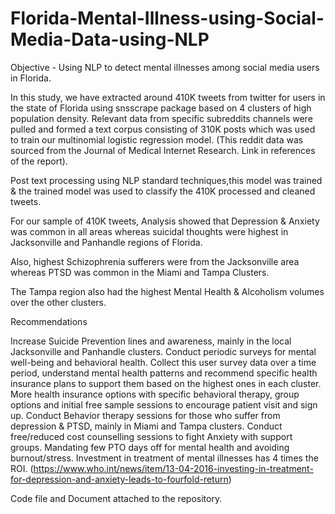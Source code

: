 # Florida-Mental-Illness-using-Social-Media-Data-using-NLP
Objective - Using NLP to detect mental illnesses among social media users in Florida.



In this study, we have extracted around 410K tweets from twitter for users in the state of Florida using snsscrape package based on 4 clusters of high population density. Relevant data from specific subreddits channels were pulled and formed a text corpus consisting of 310K posts which was used to train our multinomial logistic regression model. (This reddit data was sourced from the Journal of Medical Internet Research. Link in references of the report).

Post text processing using NLP standard techniques,this model was trained & the trained model was used to classify the 410K processed and cleaned tweets.

For our sample of 410K tweets, Analysis showed that Depression & Anxiety was common in all areas whereas suicidal thoughts were highest in Jacksonville and Panhandle regions of Florida.

Also, highest Schizophrenia sufferers were from the Jacksonville area whereas PTSD was common in the Miami and Tampa Clusters.

The Tampa region also had the highest Mental Health & Alcoholism volumes over the other clusters.

Recommendations

Increase Suicide Prevention lines and awareness, mainly in the local Jacksonville and Panhandle clusters.
Conduct periodic surveys for mental well-being and behavioral health.
Collect this user survey data over a time period, understand mental health patterns and recommend specific health insurance plans to support them based on the highest ones in each cluster.
More health insurance options with specific behavioral therapy, group options and initial free sample sessions to encourage patient visit and sign up.
Conduct Behavior therapy sessions for those who suffer from depression & PTSD, mainly in Miami and Tampa clusters.
Conduct free/reduced cost counselling sessions to fight Anxiety with support groups.
Mandating few PTO days off for mental health and avoiding burnout/stress.
Investment in treatment of mental illnesses has 4 times the ROI. (https://www.who.int/news/item/13-04-2016-investing-in-treatment-for-depression-and-anxiety-leads-to-fourfold-return)


Code file and Document attached to the repository.

